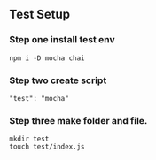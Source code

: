 ## Test Setup

### Step one install test env

```
npm i -D mocha chai
```

### Step two create script

```
"test": "mocha"
```

### Step three make folder and file.

```
mkdir test
touch test/index.js
```
